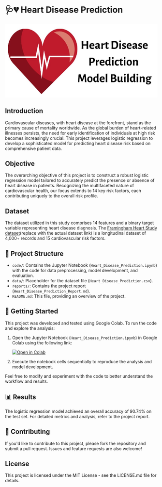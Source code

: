 # 🩺💔 Heart Disease Prediction 

![Heart-Disease](https://github.com/VISHRUT225/Heart_Disease_Prediction/blob/main/img/heart-disease.jpg)

## Introduction

Cardiovascular diseases, with heart disease at the forefront, stand as the primary cause of mortality worldwide. As the global burden of heart-related illnesses persists, the need for early identification of individuals at high risk becomes increasingly crucial. This project leverages logistic regression to develop a sophisticated model for predicting heart disease risk based on comprehensive patient data.

## Objective

The overarching objective of this project is to construct a robust logistic regression model tailored to accurately predict the presence or absence of heart disease in patients. Recognizing the multifaceted nature of cardiovascular health, our focus extends to 14 key risk factors, each contributing uniquely to the overall risk profile.

## Dataset

The dataset utilized in this study comprises 14 features and a binary target variable representing heart disease diagnosis. The [Framingham Heart Study dataset](https://www.kaggle.com/...)(replace with the actual dataset link) is a longitudinal dataset of 4,000+ records and 15 cardiovascular risk factors.

## 📂 Project Structure  

- `code/`: Contains the Jupyter Notebook (`Heart_Disease_Prediction.ipynb`) with the code for data preprocessing, model development, and evaluation.
- `data/`: Placeholder for the dataset file (`Heart_Disease_Prediction.csv`).
- `reports/`: Contains the project report (`Heart_Disease_Prediction_Report.md`).
- `README.md`: This file, providing an overview of the project.

## 🚀 Getting Started 

This project was developed and tested using Google Colab. To run the code and explore the analysis:

1. Open the Jupyter Notebook (`Heart_Disease_Prediction.ipynb`) in Google Colab using the following link:

   [![Open in Colab](https://colab.research.google.com/assets/colab-badge.svg)](https://colab.research.google.com/drive/1iLaXYr3sBwhG5_4pXLmgjo4PxSp4Z7BV?usp=sharing)

2. Execute the notebook cells sequentially to reproduce the analysis and model development.

Feel free to modify and experiment with the code to better understand the workflow and results.


## 📊 Results

The logistic regression model achieved an overall accuracy of 90.74% on the test set. For detailed metrics and analysis, refer to the project report.

## 🤝 Contributing

If you'd like to contribute to this project, please fork the repository and submit a pull request. Issues and feature requests are also welcome!

## License

This project is licensed under the MIT License - see the LICENSE.md file for details.